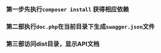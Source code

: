 ### 第一步先执行`composer install` 获得相应依赖

### 第二部执行`doc.php`在当前目录下生成`swagger.json`文件

### 第三部访问dist目录，显示API文档


